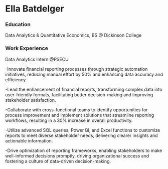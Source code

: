 # Ella Batdelger
### Education
Data Analytics & Quantitative Economics, BS @ Dickinson College 

### Work Experience
 Data Analytics Intern @PSECU
 
 -Innovate financial reporting processes through strategic automation initiatives, reducing manual effort by 50% and enhancing data accuracy and efficiency.

-Lead the enhancement of financial reports, transforming complex data into user-friendly formats, facilitating better decision-making and improving stakeholder satisfaction.

-Collaborate with cross-functional teams to identify opportunities for process improvement and implement solutions that streamline reporting workflows, resulting in a 30% increase in overall productivity.

-Utilize advanced SQL queries, Power BI, and Excel functions to customize reports to meet diverse stakeholder needs, delivering clearer insights and actionable information.

-Drive optimization of reporting frameworks, enabling stakeholders to make well-informed decisions promptly, driving organizational success and fostering a culture of data-driven decision-making.
